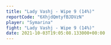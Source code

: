 ```yaml
---
title: "Lady Vashj - Wipe 9 (14%)"
reportCode: "6XhjdQmtyfBJDVzN"
player: "Symarina"
fight: "Lady Vashj - Wipe 9 (14%)"
date: 2021-10-03T19:05:08.133000+00:00
---
```

